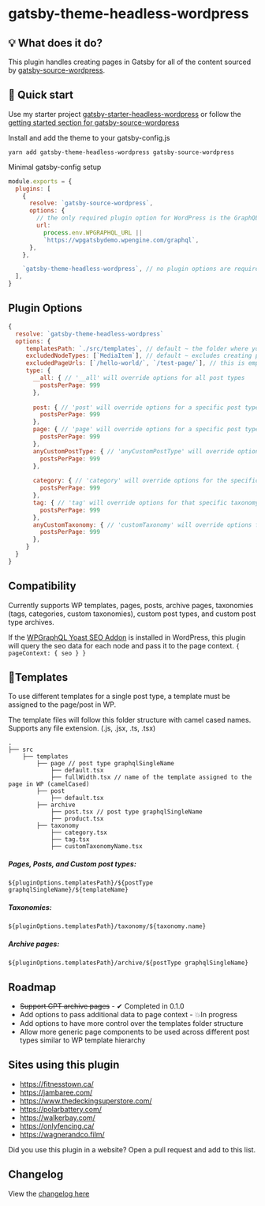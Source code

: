 # gatsby-theme-headless-wordpress

## 💡 What does it do?

This plugin handles creating pages in Gatsby for all of the content sourced by [gatsby-source-wordpress](https://www.gatsbyjs.com/plugins/gatsby-source-wordpress/).

## 🚀 Quick start

Use my starter project [gatsby-starter-headless-wordpress](https://github.com/CalebBarnes/gatsby-starter-headless-wordpress) or follow the [getting started section for gatsby-source-wordpress](https://github.com/gatsbyjs/gatsby/blob/master/packages/gatsby-source-wordpress/docs/getting-started.md)

Install and add the theme to your gatsby-config.js

```
yarn add gatsby-theme-headless-wordpress gatsby-source-wordpress
```

Minimal gatsby-config setup

```javascript
module.exports = {
  plugins: [
    {
      resolve: `gatsby-source-wordpress`,
      options: {
        // the only required plugin option for WordPress is the GraphQL url.
        url:
          process.env.WPGRAPHQL_URL ||
          `https://wpgatsbydemo.wpengine.com/graphql`,
      },
    },

    `gatsby-theme-headless-wordpress`, // no plugin options are required
  ],
}
```

## Plugin Options

```javascript
{
  resolve: `gatsby-theme-headless-wordpress`
  options: {
     templatesPath: `./src/templates`, // default ~ the folder where you will keep your page template files
     excludedNodeTypes: [`MediaItem`], // default ~ excludes creating pages for individual media items
     excludedPageUrls: [`/hello-world/`, `/test-page/`], // this is empty by default ~ excludes creating pages by their uri
     type: {
       __all: { // '__all' will override options for all post types
         postsPerPage: 999
       },
       
       post: { // 'post' will override options for a specific post type, matching by graphqlSingleName
         postsPerPage: 999
       },
       page: { // 'page' will override options for a specific post type, matching by graphqlSingleName
         postsPerPage: 999
       },
       anyCustomPostType: { // 'anyCustomPostType' will override options for a specific post type, matching by graphqlSingleName
         postsPerPage: 999
       },
       
       category: { // 'category' will override options for the specific taxonomy term node
         postsPerPage: 999
       },
       tag: { // 'tag' will override options for that specific taxonomy term node
         postsPerPage: 999
       },
       anyCustomTaxonomy: { // 'customTaxonomy' will override options for that specific taxonomy term node
         postsPerPage: 999
       },
     }
  }
}
```

## Compatibility

Currently supports WP templates, pages, posts, archive pages, taxonomies (tags, categories, custom taxonomies), custom post types, and custom post type archives.

If the [WPGraphQL Yoast SEO Addon](https://wordpress.org/plugins/add-wpgraphql-seo/) is installed in WordPress, this plugin will query the seo data for each node and pass it to the page context. `{ pageContext: { seo } }`

## 📂Templates

To use different templates for a single post type, a template must be assigned to the page/post in WP.

The template files will follow this folder structure with camel cased names. Supports any file extension. (.js, .jsx, .ts, .tsx)

    .
    ├── src
        ├── templates
            ├── page // post type graphqlSingleName
                ├── default.tsx
                ├── fullWidth.tsx // name of the template assigned to the page in WP (camelCased)
            ├── post
                ├── default.tsx
            ├── archive
                ├── post.tsx // post type graphqlSingleName
                ├── product.tsx
            ├── taxonomy
                ├── category.tsx
                ├── tag.tsx
                ├── customTaxonomyName.tsx

##### Pages, Posts, and Custom post types:

`${pluginOptions.templatesPath}/${postType graphqlSingleName}/${templateName}`

##### Taxonomies:

`${pluginOptions.templatesPath}/taxonomy/${taxonomy.name}`

##### Archive pages:

`${pluginOptions.templatesPath}/archive/${postType graphqlSingleName}`

## Roadmap

- ~~Support CPT archive pages~~ - ✔ Completed in 0.1.0
- Add options to pass additional data to page context - 💥In progress
- Add options to have more control over the templates folder structure
- Allow more generic page components to be used across different post types similar to WP template hierarchy

## Sites using this plugin

- https://fitnesstown.ca/
- https://jambaree.com/
- https://www.thedeckingsuperstore.com/
- https://polarbattery.com/
- https://walkerbay.com/
- https://onlyfencing.ca/
- https://wagnerandco.film/

Did you use this plugin in a website? Open a pull request and add to this list.

## Changelog

View the [changelog here](/CHANGE_LOG.md)
